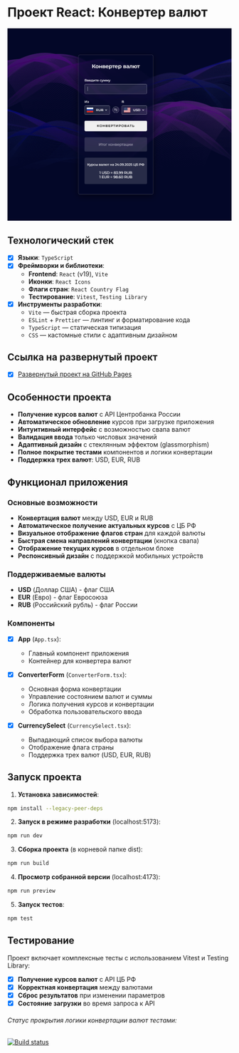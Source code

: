 # Проект React: Конвертер валют

![Конвертер валют](public/pic.png)

## Технологический стек

- [x] **Языки**: `TypeScript`
- [x] **Фреймворки и библиотеки**:
  - **Frontend**: `React` (v19), `Vite`
  - **Иконки**: `React Icons`
  - **Флаги стран**: `React Country Flag`
  - **Тестирование**: `Vitest`, `Testing Library`
- [x] **Инструменты разработки**:
  - `Vite` — быстрая сборка проекта
  - `ESLint` + `Prettier` — линтинг и форматирование кода
  - `TypeScript` — статическая типизация
  - `CSS` — кастомные стили с адаптивным дизайном

## Ссылка на развернутый проект

- [x] [Развернутый проект на GitHub Pages](https://nikolay87-ru.github.io/Money-Converter-App/ 'Ссылка на проект')

## Особенности проекта

- **Получение курсов валют** с API Центробанка России
- **Автоматическое обновление** курсов при загрузке приложения
- **Интуитивный интерфейс** с возможностью свапа валют
- **Валидация ввода** только числовых значений
- **Адаптивный дизайн** с стеклянным эффектом (glassmorphism)
- **Полное покрытие тестами** компонентов и логики конвертации
- **Поддержка трех валют**: USD, EUR, RUB

## Функционал приложения

### Основные возможности

- **Конвертация валют** между USD, EUR и RUB
- **Автоматическое получение актуальных курсов** с ЦБ РФ
- **Визуальное отображение флагов стран** для каждой валюты
- **Быстрая смена направлений конвертации** (кнопка свапа)
- **Отображение текущих курсов** в отдельном блоке
- **Респонсивный дизайн** с поддержкой мобильных устройств

### Поддерживаемые валюты

- **USD** (Доллар США) - флаг США
- **EUR** (Евро) - флаг Евросоюза  
- **RUB** (Российский рубль) - флаг России

### Компоненты

- [x] **App** (`App.tsx`):
  - Главный компонент приложения
  - Контейнер для конвертера валют

- [x] **ConverterForm** (`ConverterForm.tsx`):
  - Основная форма конвертации
  - Управление состоянием валют и суммы
  - Логика получения курсов и конвертации
  - Обработка пользовательского ввода

- [x] **CurrencySelect** (`CurrencySelect.tsx`):
  - Выпадающий список выбора валюты
  - Отображение флага страны
  - Поддержка трех валют (USD, EUR, RUB)

## Запуск проекта

1. **Установка зависимостей**:

```bash
npm install --legacy-peer-deps
```

2. **Запуск в режиме разработки** (localhost:5173):

```bash
npm run dev
```

3. **Сборка проекта** (в корневой папке dist):

```bash
npm run build
```

4. **Просмотр собранной версии** (localhost:4173):

```bash
npm run preview
```

5. **Запуск тестов**:

```bash
npm test
```

## Тестирование

Проект включает комплексные тесты с использованием Vitest и Testing Library:

- [x] **Получение курсов валют** с API ЦБ РФ
- [x] **Корректная конвертация** между валютами
- [x] **Сброс результатов** при изменении параметров
- [x] **Состояние загрузки** во время запроса к API

###### Статус прокрытия логики конвертации валют тестами:

[![Build status](https://ci.appveyor.com/api/projects/status/4xjiaf3b20ls7qor?svg=true)](https://ci.appveyor.com/project/Nikolay87-ru/money-converter-app)

